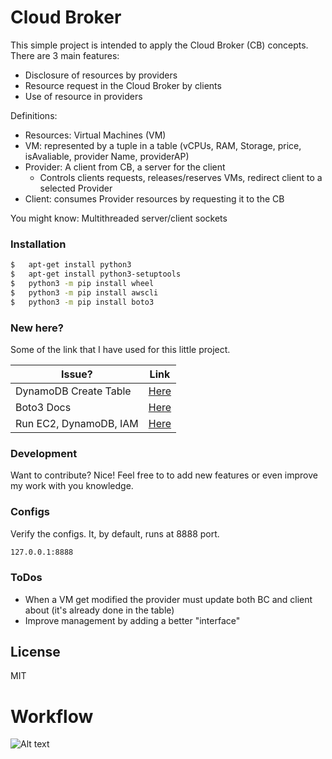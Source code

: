 # Cloud Broker

This simple project is intended to apply the Cloud Broker (CB) concepts.
There are 3 main features:
* Disclosure of resources by providers
* Resource request in the Cloud Broker by clients
* Use of resource in providers

Definitions:
* Resources: Virtual Machines (VM)
* VM: represented by a tuple in a table (vCPUs, RAM, Storage, price, isAvaliable, provider Name, providerAP)
* Provider: A client from CB, a server for the client
    * Controls clients requests, releases/reserves VMs, redirect client to a selected Provider
* Client: consumes Provider resources by requesting it to the CB

You might know:
Multithreaded server/client sockets
### Installation
```sh
$ 	apt-get install python3
$	apt-get install python3-setuptools
$	python3 -m pip install wheel
$	python3 -m pip install awscli
$	python3 -m pip install boto3
```

### New here?
Some of the link that I have used for this little project.

| Issue? | Link |
| ------ | ------ |
| DynamoDB Create Table | [Here](https://docs.aws.amazon.com/amazondynamodb/latest/developerguide/GettingStarted.Python.01.html) |
| Boto3 Docs | [Here](https://boto3.amazonaws.com/v1/documentation/api/latest/reference/services/dynamodb.html) |
| Run EC2, DynamoDB, IAM | [Here](https://www.youtube.com/watch?v=WE303yFWfV4) |


### Development

Want to contribute? Nice!
Feel free to to add new features or even improve my work with you knowledge.

### Configs
Verify the configs. It, by default, runs at 8888 port.

```sh
127.0.0.1:8888
```

### ToDos

 - When a VM get modified the provider must update both BC and client about (it's already done in the table)
 - Improve management by adding a better "interface"

License
----
MIT

# Workflow
![Alt text](https://i.imgur.com/WjJGPl6.png)

